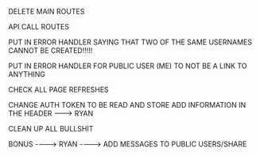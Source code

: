DELETE MAIN ROUTES

API CALL ROUTES

PUT IN ERROR HANDLER SAYING THAT TWO OF THE SAME USERNAMES CANNOT BE CREATED!!!!!

PUT IN ERROR HANDLER FOR PUBLIC USER (ME) TO NOT BE A LINK TO ANYTHING

CHECK ALL PAGE REFRESHES

CHANGE AUTH TOKEN TO BE READ AND STORE ADD INFORMATION IN THE HEADER ---> RYAN

CLEAN UP ALL BULLSHIT

BONUS ----> RYAN ----> ADD MESSAGES TO PUBLIC USERS/SHARE
